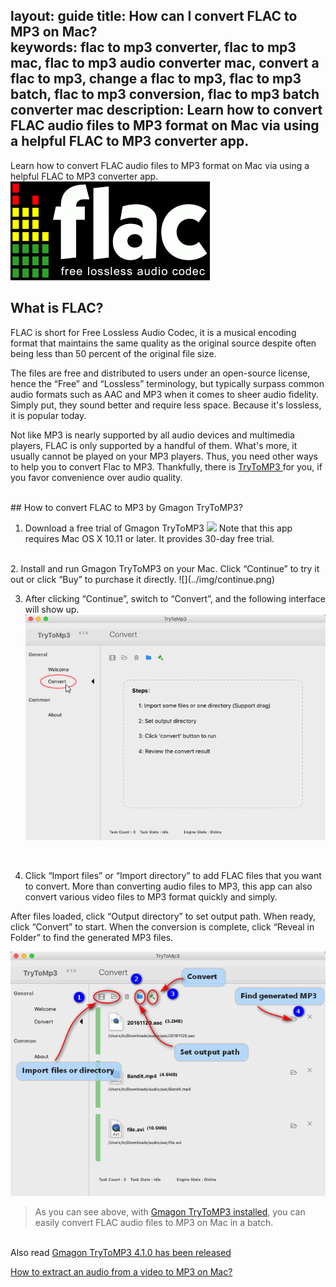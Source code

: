 layout: guide
title: How can I convert FLAC to MP3 on Mac?    
keywords: flac to mp3 converter, flac to mp3 mac, flac to mp3 audio converter mac, convert a flac to mp3, change a flac to mp3, flac to mp3 batch, flac to mp3 conversion, flac to mp3 batch converter mac
description: Learn how to convert FLAC audio files to MP3 format on Mac via using a helpful FLAC to MP3 converter app.    
---
Learn how to convert FLAC audio files to MP3 format on Mac via using a helpful FLAC to MP3 converter app. 
![](../img/flac.png)
<br>
## What is FLAC?
FLAC is short for Free Lossless Audio Codec, it is a musical encoding format that maintains the same quality as the original source despite often being less than 50 percent of the original file size. 

The files are free and distributed to users under an open-source license, hence the “Free” and “Lossless” terminology, but typically surpass common audio formats such as AAC and MP3 when it comes to sheer audio fidelity. Simply put, they sound better and require less space.  Because it's lossless, it is popular today.

Not like MP3 is nearly supported by all audio devices and multimedia players, FLAC is only supported by a handful of them. What's more, it usually cannot be played on your MP3 players. Thus, you need other ways to help you to convert Flac to MP3. Thankfully, there is <a href="https://gmagon.com/products/store/trytomp3/" target="_blank"> TryToMP3 </a> for you, if you favor convenience over audio quality. 

<br>
## How to convert FLAC to MP3 by Gmagon TryToMP3?

1. Download a free trial of Gmagon TryToMP3
<a href="https://gmagon.com/products/store/trytomp3/" target="_blank"> <img src="https://gmagon.com/asset/images/free-download.png"/></a>
Note that this app requires Mac OS X 10.11 or later. It provides 30-day free trial. 
<br>
2. Install and run Gmagon TryToMP3 on your Mac. Click “Continue” to try it out or click “Buy” to purchase it directly. 
![](../img/continue.png)
<br>

3. After clicking “Continue”, switch to “Convert”, and the following interface will show up. 
![](../img/convert.png)
<br>

4. Click “Import files” or “Import directory” to add FLAC files that you want to convert. More than converting audio files to MP3, this app can also convert various video files to MP3 format quickly and simply. 

After files loaded, click “Output directory” to set output path. When ready, click “Convert” to start. When the conversion is complete, click “Reveal in Folder” to find the generated MP3 files. 

![](../img/steps.png) 
<br>


>As you can see above, with <a href="https://gmagon.com/products/store/trytomp3/" target="_blank">Gmagon TryToMP3 installed</a>, you can easily convert FLAC audio files to MP3 on Mac in a batch.  

<br>
Also read
<a href="https://gmagon.com/guide/trytomp3/trytomp3ver4.1.0.html " target="_blank" >Gmagon TryToMP3 4.1.0 has been released</a>

<a href="https://gmagon.com/guide/trytomp3/extract-audio-to-mp3-mac.html " target="_blank" >How to extract an audio from a video to MP3 on Mac?</a>
